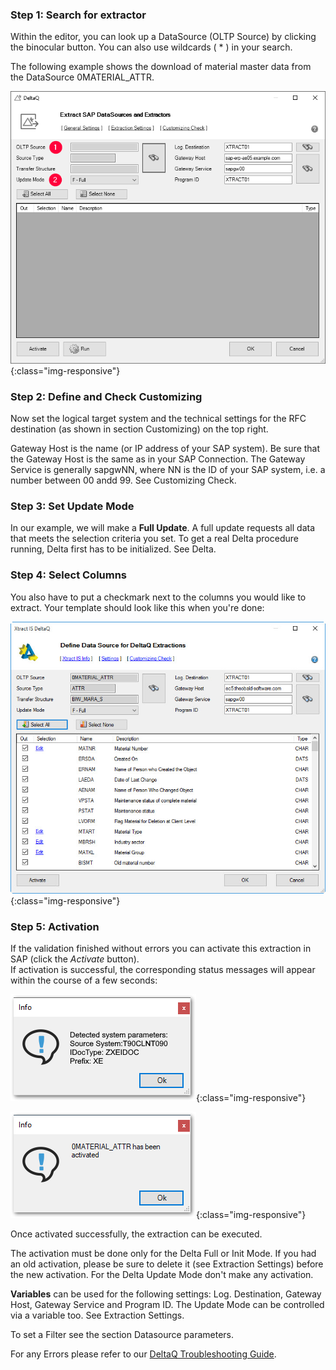 ### Step 1: Search for extractor

Within the editor, you can look up a DataSource (OLTP Source) by clicking the binocular button. You can also use wildcards ( * ) in your search.

The following example shows the download of material master data from the DataSource 0MATERIAL_ATTR.

![search-ds-mat-attr](/img/content/search-ds-mat-attr.png){:class="img-responsive"}

### Step 2: Define and Check Customizing 

Now set the logical target system and the technical settings for the RFC destination (as shown in section Customizing) on the top right.

Gateway Host is the name (or IP address of your SAP system). Be sure that the Gateway Host is the same as in your SAP Connection.
The Gateway Service is generally sapgwNN, where NN is the ID of your SAP system, i.e. a number between 00 andd 99.
See Customizing Check.
  
### Step 3: Set Update Mode

In our example, we will make a **Full Update**. A full update requests all data that meets the selection criteria you set.
To get a real Delta procedure running, Delta first has to be initialized. See Delta.

### Step 4: Select Columns

You also have to put a checkmark next to the columns you would like to extract. Your template should look like this when you're done:

![Deltaq-Define-Data-Source-Filled](/img/content/Deltaq-Define-Data-Source-Filled.png){:class="img-responsive"}

### Step 5: Activation

If the validation finished without errors you can activate this extraction in SAP (click the *Activate* button).<br> 
If activation is successful, the corresponding status messages will appear within the course of a few seconds:

![Deltaq-System-Parameters-Info](/img/content/Deltaq-System-Parameters-Info.png){:class="img-responsive"}

![Deltaq-Generation-Successfull-Info](/img/content/Deltaq-Generation-Successfull-Info.png){:class="img-responsive"}

Once activated successfully, the extraction can be executed. 

The activation must be done only for the Delta Full or Init Mode.
If you had an old activation, please be sure to delete it (see Extraction Settings) before the new activation.
For the Delta Update Mode don't make any activation. 

**Variables** can be used for the following settings: Log. Destination, Gateway Host, Gateway Service and Program ID. 
The Update Mode can be controlled via a variable too. See Extraction Settings. 

To set a Filter see the section Datasource parameters.

 
For any Errors please refer to our [DeltaQ Troubleshooting Guide](https://kb.theobald-software.com/xtract-is/deltaq-troubleshooting-guide). 
